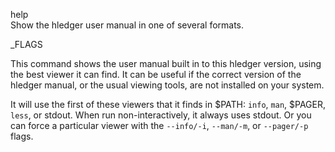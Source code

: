help\
Show the hledger user manual in one of several formats.

_FLAGS

This command shows the user manual built in to this hledger version,
using the best viewer it can find.
It can be useful if the correct version of the hledger manual,
or the usual viewing tools, are not installed on your system.

It will use the first of these viewers that it finds in $PATH: 
`info`, `man`, $PAGER, `less`, or stdout.
When run non-interactively, it always uses stdout.
Or you can force a particular viewer with the 
`--info/-i`, `--man/-m`, or `--pager/-p` flags.

